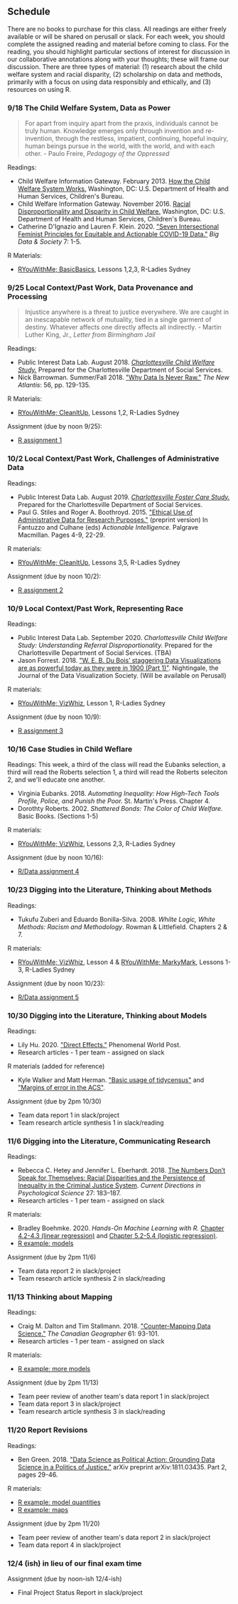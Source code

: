 ## Schedule

There are no books to purchase for this class. All readings are either freely available or will be shared on perusall or slack. For each week, you should complete the assigned reading and material before coming to class. For the reading, you should highlight particular sections of interest for discussion in our collaborative annotations along with your thoughts; these will frame our discussion. There are three types of material: (1) research about the child welfare system and racial disparity, (2) scholarship on data and methods, primarily with a focus on using data responsibly and ethically, and (3) resources on using R. 

### 9/18 The Child Welfare System, Data as Power

> For apart from inquiry apart from the praxis, individuals cannot be truly human. Knowledge emerges only through invention and re-invention, through the restless, impatient, continuing, hopeful inquiry, human beings pursue in the world, with the world, and with each other. - Paulo Freire, *Pedagogy of the Oppressed*

Readings:
* Child Welfare Information Gateway. February 2013. [How the Child Welfare System Works.](https://www.childwelfare.gov/pubs/factsheets/cpswork/) Washington, DC: U.S. Department of Health and Human Services, Children's Bureau.
* Child Welfare Information Gateway. November 2016. [Racial Disproportionality and Disparity in Child Welfare.](https://www.childwelfare.gov/pubs/issue-briefs/racial-disproportionality/) Washington, DC: U.S. Department of Health and Human Services, Children's Bureau.
* Catherine D'Ignazio and Lauren F. Klein. 2020. ["Seven Intersectional Feminist Principles for Equitable and Actionable COVID-19 Data."](https://journals.sagepub.com/doi/10.1177/2053951720942544) *Big Data \& Society* 7: 1-5.

R Materials:
* [RYouWithMe; BasicBasics](https://rladiessydney.org/courses/ryouwithme/01-basicbasics-0/), Lessons 1,2,3, R-Ladies Sydney


### 9/25 Local Context/Past Work, Data Provenance and Processing

> Injustice anywhere is a threat to justice everywhere. We are caught in an inescapable network of mutuality, tied in a single garment of destiny. Whatever affects one directly affects all indirectly. - Martin Luther King, Jr., *Letter from Birmingham Jail*

Readings:
* Public Interest Data Lab. August 2018. [*Charlottesville Child Welfare Study.*](https://doi.org/10.18130/v3-1j50-3z57) Prepared for the Charlottesville Department of Social Services.
* Nick Barrowman. Summer/Fall 2018. ["Why Data Is Never Raw."](https://www.thenewatlantis.com/docLib/20181001_TNA56Barrowman.pdf) *The New Atlantis*: 56, pp. 129-135.

R Materials:
*  [RYouWithMe; CleanItUp](https://rladiessydney.org/courses/ryouwithme/02-cleanitup-0), Lessons 1,2, R-Ladies Sydney

Assignment (due by noon 9/25):
* [R assignment 1](week1-assignment.html)


### 10/2 Local Context/Past Work, Challenges of Administrative Data

Readings: 
* Public Interest Data Lab. August 2019. [*Charlottesville Foster Care Study.*](https://doi.org/10.18130/v3-ztey-hn31) Prepared for the Charlottesville Department of Social Services.
* Paul G. Stiles and Roger A. Boothroyd. 2015. ["Ethical Use of Administrative Data for Research Purposes."](https://www.aisp.upenn.edu/wp-content/uploads/2015/09/0033_12_SP2_Ethical_Admin_Data_001.pdf) (preprint version) In Fantuzzo and Culhane (eds) *Actionable Intelligence.* Palgrave Macmillan. Pages 4-9, 22-29.

R materials:
* [RYouWithMe; CleanItUp](https://rladiessydney.org/courses/ryouwithme/02-cleanitup-0), Lessons 3,5, R-Ladies Sydney

Assignment (due by noon 10/2):
* [R assignment 2](week2-assignment.html)


### 10/9 Local Context/Past Work, Representing Race

Readings:

* Public Interest Data Lab. September 2020. *Charlottesville Child Welfare Study: Understanding Referral Disproportionality.* Prepared for the Charlottesville Department of Social Services. (TBA)
* Jason Forrest. 2018. ["W. E. B. Du Bois’ staggering Data Visualizations are as powerful today as they were in 1900 (Part 1)"](https://medium.com/nightingale/w-e-b-du-bois-staggering-data-visualizations-are-as-powerful-today-as-they-were-in-1900-64752c472ae4). Nightingale, the Journal of the Data Visualization Society. (Will be available on Perusall)

R materials:
* [RYouWithMe; VizWhiz](https://rladiessydney.org/courses/ryouwithme/03-vizwhiz-0/), Lesson 1, R-Ladies Sydney

Assignment (due by noon 10/9):
* [R assignment 3](week3-assignment.html)


### 10/16 Case Studies in Child Weflare

Readings: This week, a third of the class will read the Eubanks selection, a third will read the Roberts selection 1, a third will read the Roberts seleciton 2,  and we'll educate one another.
* Virginia Eubanks. 2018. *Automating Inequality: How High-Tech Tools Profile, Police, and Punish the Poor.* St. Martin's Press. Chapter 4.
* Dorothty Roberts. 2002. *Shattered Bonds: The Color of Child Welfare.* Basic Books. (Sections 1-5) 

R materials: 
* [RYouWithMe; VizWhiz](https://rladiessydney.org/courses/ryouwithme/03-vizwhiz-0/), Lessons 2,3, R-Ladies Sydney

Assignment (due by noon 10/16):
* [R/Data assignment 4](week4-assignment.html)


### 10/23 Digging into the Literature, Thinking about Methods

Readings:
* Tukufu Zuberi and Eduardo Bonilla-Silva. 2008. *Whilte Logic, White Methods: Racism and Methodology*. Rowman & Littlefield. Chapters 2 & 7.

R materials: 
* [RYouWithMe; VizWhiz](https://rladiessydney.org/courses/ryouwithme/03-vizwhiz-0/), Lesson 4 & [RYouWithMe; MarkyMark](https://rladiessydney.org/courses/ryouwithme/04-markymark-0/), Lessons 1-3, R-Ladies Sydney

Assignment (due by noon 10/23):
* [R/Data assignment 5](week5-assignment.html)


### 10/30 Digging into the Literature, Thinking about Models

Readings: 
* Lily Hu. 2020. ["Direct Effects."](https://phenomenalworld.org/analysis/direct-effects) Phenomenal World Post.
* Research articles - 1 per team - assigned on slack

R materials (added for reference)
* Kyle Walker and Matt Herman. ["Basic usage of tidycensus"](https://walker-data.com/tidycensus/articles/basic-usage.html) and ["Margins of error in the ACS"](https://walker-data.com/tidycensus/articles/margins-of-error.html). 

Assignment (due by 2pm 10/30)
* Team data report 1 in slack/project
* Team research article synthesis 1 in slack/reading


### 11/6 Digging into the Literature, Communicating Research

Readings: 
*  Rebecca C. Hetey and Jennifer L. Eberhardt. 2018. [The Numbers Don’t Speak for Themselves: Racial Disparities and the Persistence of Inequality in the Criminal Justice System](https://doi.org/10.1177/0963721418763931). *Current Directions in Psychological Science* 27: 183–187. 
* Research articles - 1 per team - assigned on slack

R materials: 
* Bradley Boehmke. 2020. *Hands-On Machine Learning with R.* [Chapter 4.2-4.3 (linear regression)](https://bradleyboehmke.github.io/HOML/linear-regression.html#simple-linear-regression) and [Chapter 5.2-5.4 (logistic regression)](https://bradleyboehmke.github.io/HOML/logistic-regression.html#why-logistic-regression).
* [R example: models](https://raw.githubusercontent.com/commpaslab/publicinterestdata_2020/main/assignments/model_example.R)

Assignment (due by 2pm 11/6)
* Team data report 2 in slack/project
* Team research article synthesis 2 in slack/reading


### 11/13 Thinking about Mapping

Readings: 
* Craig M. Dalton and Tim Stallmann. 2018. ["Counter-Mapping Data Science."](https://onlinelibrary.wiley.com/doi/pdf/10.1111/cag.12398) *The Canadian Geographer* 61: 93-101.
* Research articles - 1 per team - assigned on slack

R materials: 
* [R example: more models](https://raw.githubusercontent.com/commpaslab/publicinterestdata_2020/main/assignments/model_example2.R)

Assignment (due by 2pm 11/13)
* Team peer review of another team's data report 1 in slack/project
* Team data report 3 in slack/project
* Team research article synthesis 3 in slack/reading


### 11/20 Report Revisions

Readings: 
* Ben Green. 2018. ["Data Science as Political Action: Grounding Data Science in a Politics of Justice."](https://arxiv.org/pdf/1811.03435) arXiv preprint arXiv:1811.03435. Part 2, pages 29-46.

R materials: 
* [R example: model quantities](https://raw.githubusercontent.com/commpaslab/publicinterestdata_2020/main/assignments/model_example3.R)
* [R example: maps](https://raw.githubusercontent.com/commpaslab/publicinterestdata_2020/main/assignments/map_example.R)

Assignment (due by 2pm 11/20)
* Team peer review of another team's data report 2 in slack/project
* Team data report 4 in slack/project


### 12/4 (ish) in lieu of our final exam time

Assignment (due by noon-ish 12/4-ish)
* Final Project Status Report in slack/project
